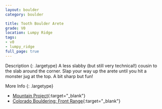 ```yaml
---
layout: boulder
category: boulder

title: Tooth Boulder Arete
grade: V0
location: Lumpy Ridge
tags:
- v0
- lumpy_ridge
full_page: true
---
```



Description
{: .largetype}
A less slabby (but still very technical!) cousin to the slab around the corner. Slap your way up the arete until you hit a monster jug at the top. A bit sharp but fun!

More Info
{: .largetype}
- [Mountain Project](https://www.mountainproject.com/route/105749365/tooth-arete){:target="_blank"}
- [Colorado Bouldering: Front Range](https://stores.sharpendbooks.com/colorado-bouldering-front-range/){:target="_blank"}
